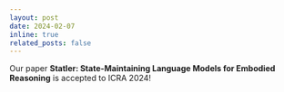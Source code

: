 ```yaml
---
layout: post
date: 2024-02-07
inline: true
related_posts: false
---
```


Our paper **Statler: State-Maintaining Language Models for Embodied Reasoning** is accepted to ICRA 2024!
